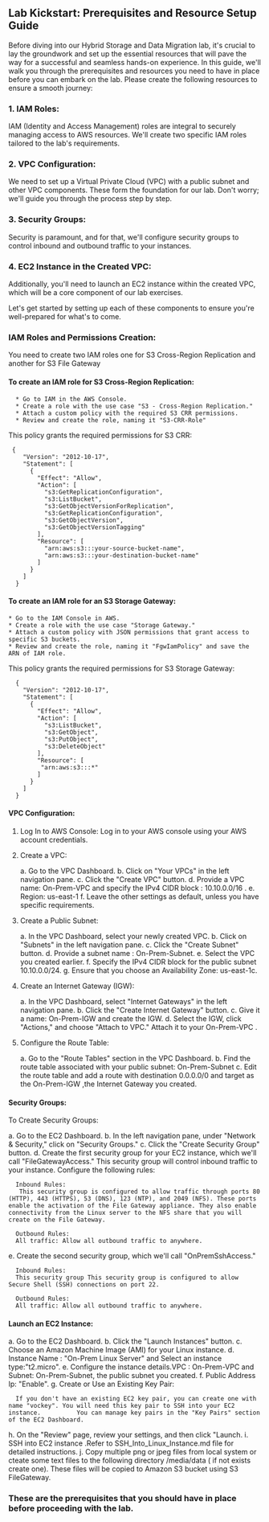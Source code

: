 ## Lab Kickstart: Prerequisites and Resource Setup Guide

Before diving into our Hybrid Storage and Data Migration lab, it's crucial to lay the groundwork and set up the essential resources that will pave the way for a successful and seamless hands-on experience. In this guide, we'll walk you through the prerequisites and resources you need to have in place before you can embark on the lab. Please create the following resources to ensure a smooth journey:

### 1. IAM Roles:
IAM (Identity and Access Management) roles are integral to securely managing access to AWS resources. We'll create two specific IAM roles tailored to the lab's requirements.

### 2. VPC Configuration:

We need to set up a Virtual Private Cloud (VPC) with a public subnet and other VPC components. These form the foundation for our lab. Don't worry; we'll guide you through the process step by step.

### 3. Security Groups:
Security is paramount, and for that, we'll configure security groups to control inbound and outbound traffic to your instances.

### 4. EC2 Instance in the Created VPC:
Additionally, you'll need to launch an EC2 instance within the created VPC, which will be a core component of our lab exercises.

Let's get started by setting up each of these components to ensure you're well-prepared for what's to come.



### IAM Roles and Permissions Creation:

   You need to create two IAM roles one for S3 Cross-Region Replication and another for S3 File Gateway

   #### To create an IAM role for S3 Cross-Region Replication:

      * Go to IAM in the AWS Console.
      * Create a role with the use case "S3 - Cross-Region Replication."
      * Attach a custom policy with the required S3 CRR permissions.
      * Review and create the role, naming it "S3-CRR-Role"

   This policy grants the required permissions for S3 CRR:
   
     {
        "Version": "2012-10-17",
        "Statement": [
          {
            "Effect": "Allow",
            "Action": [
              "s3:GetReplicationConfiguration",
              "s3:ListBucket",
              "s3:GetObjectVersionForReplication",
              "s3:GetReplicationConfiguration",
              "s3:GetObjectVersion",
              "s3:GetObjectVersionTagging"
            ],
            "Resource": [
              "arn:aws:s3:::your-source-bucket-name",
              "arn:aws:s3:::your-destination-bucket-name"
            ]
          }
        ]
      }


 #### To create an IAM role for an S3 Storage Gateway:

    * Go to the IAM Console in AWS.
    * Create a role with the use case "Storage Gateway."
    * Attach a custom policy with JSON permissions that grant access to specific S3 buckets.
    * Review and create the role, naming it "FgwIamPolicy" and save the ARN of IAM role.
    
 This policy grants the required permissions for S3 Storage Gateway:
 
      {
        "Version": "2012-10-17",
        "Statement": [
          {
            "Effect": "Allow",
            "Action": [
              "s3:ListBucket",
              "s3:GetObject",
              "s3:PutObject",
              "s3:DeleteObject"
            ],
            "Resource": [
             "arn:aws:s3:::*"
            ]
          }
        ]
      }


#### VPC Configuration: 

   1. Log In to AWS Console:
   Log in to your AWS console using your AWS account credentials.

   2. Create a VPC:

      a. Go to the VPC Dashboard.
      b. Click on "Your VPCs" in the left navigation pane.
      c. Click the "Create VPC" button.
      d. Provide a VPC name: On-Prem-VPC and specify the IPv4 CIDR block : 10.10.0.0/16 .
      e. Region: us-east-1
      f. Leave the other settings as default, unless you have specific requirements.

   4. Create a Public Subnet:

      a. In the VPC Dashboard, select your newly created VPC.
      b. Click on "Subnets" in the left navigation pane.
      c. Click the "Create Subnet" button.
      d. Provide a subnet name : On-Prem-Subnet.
      e. Select the VPC you created earlier.
      f. Specify the IPv4 CIDR block for the public subnet 10.10.0.0/24.
      g. Ensure that you choose an Availability Zone: us-east-1c.

   5. Create an Internet Gateway (IGW):

      a. In the VPC Dashboard, select "Internet Gateways" in the left navigation pane.
      b. Click the "Create Internet Gateway" button.
      c. Give it a name: On-Prem-IGW  and create the IGW.
      d. Select the IGW, click "Actions," and choose "Attach to VPC." Attach it to your On-Prem-VPC .

   6. Configure the Route Table:

      a. Go to the "Route Tables" section in the VPC Dashboard.
      b. Find the route table associated with your public subnet: On-Prem-Subnet
      c. Edit the route table and add a route with destination 0.0.0.0/0 and target as the On-Prem-IGW ,the Internet Gateway you created.

#### Security Groups:

To Create Security Groups:

   a. Go to the EC2 Dashboard.
   b. In the left navigation pane, under "Network & Security," click on "Security Groups."
   c. Click the "Create Security Group" button.
   d. Create the first security group for your EC2 instance, which we'll call "FileGatewayAccess." This security group will control inbound                traffic to your instance. Configure the following rules:

      Inbound Rules:
       This security group is configured to allow traffic through ports 80 (HTTP), 443 (HTTPS), 53 (DNS), 123 (NTP), and 2049 (NFS). These ports            enable the activation of the File Gateway appliance. They also enable connectivity from the Linux server to the NFS share that you will              create on the File Gateway.
       
      Outbound Rules:
      All traffic: Allow all outbound traffic to anywhere.   
         
   e. Create the second security group, which we'll call "OnPremSshAccess." 

      Inbound Rules:
      This security group This security group is configured to allow Secure Shell (SSH) connections on port 22.

      Outbound Rules:
      All traffic: Allow all outbound traffic to anywhere.  

#### Launch an EC2 Instance:

   a. Go to the EC2 Dashboard.
   b. Click the "Launch Instances" button.
   c. Choose an Amazon Machine Image (AMI) for your Linux instance.
   d. Instance Name : "On-Prem Linux Server" and Select an instance type:"t2.micro".
   e. Configure the instance details.VPC : On-Prem-VPC and Subnet: On-Prem-Subnet, the public subnet you created.
   f. Public Address Ip: "Enable".
   g. Create or Use an Existing Key Pair:

      If you don't have an existing EC2 key pair, you can create one with name "vockey". You will need this key pair to SSH into your EC2 instance.          You can manage key pairs in the "Key Pairs" section of the EC2 Dashboard.

   h. On the "Review" page, review your settings, and then click "Launch.
   i. SSH into EC2 instance .Refer to SSH_Into_Linux_Instance.md file for detailed instructions.
   j. Copy multiple png or jpeg files from local system or cteate some text files to the following directory  /media/data ( if not exists create one). These files will be copied to Amazon S3 bucket using S3 FileGateway.


### These are the prerequisites that you should have in place before proceeding with the lab.


